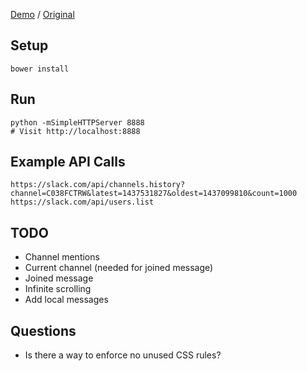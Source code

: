 [Demo](https://mking.github.io/slack-chat-window) / [Original](https://reactiflux.slack.com)

Setup
---
```
bower install
```

Run
---
```
python -mSimpleHTTPServer 8888
# Visit http://localhost:8888
```

Example API Calls
---
```
https://slack.com/api/channels.history?channel=C038FCTRW&latest=1437531827&oldest=1437099810&count=1000
https://slack.com/api/users.list
```

TODO
---
- Channel mentions
- Current channel (needed for joined message)
- Joined message
- Infinite scrolling
- Add local messages

Questions
---
- Is there a way to enforce no unused CSS rules?
